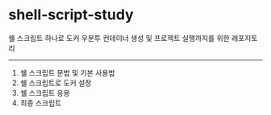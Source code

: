 # shell-script-study
쉘 스크립트 하나로 도커 우분투 컨테이너 생성 및 프로젝트 실행까지를 위한 레포지토리<br>

---

1. 쉘 스크립트 문법 및 기본 사용법
2. 쉘 스크립트로 도커 설정
3. 쉘 스크립트 응용
4. 최종 스크립트